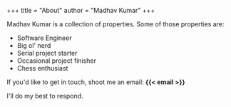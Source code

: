 +++
title = "About"
author = "Madhav Kumar"
+++

Madhav Kumar is a collection of properties. Some of those properties are: 

 - Software Engineer
 - Big ol' nerd
 - Serial project starter
 - Occasional project finisher
 - Chess enthusiast

If you'd like to get in touch, shoot me an email: **{{< email >}}**

I'll do my best to respond.
